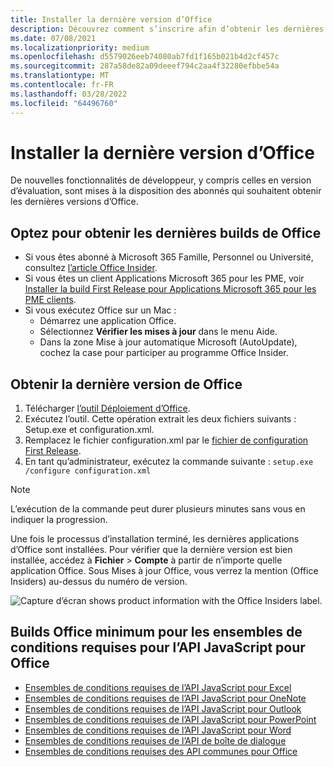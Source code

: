 ```yaml
---
title: Installer la dernière version d’Office
description: Découvrez comment s’inscrire afin d’obtenir les dernières versions d’Office.
ms.date: 07/08/2021
ms.localizationpriority: medium
ms.openlocfilehash: d5579026eeb74080ab7fd1f165b021b4d2cf457c
ms.sourcegitcommit: 287a58de82a09deeef794c2aa4f32280efbbe54a
ms.translationtype: MT
ms.contentlocale: fr-FR
ms.lasthandoff: 03/28/2022
ms.locfileid: "64496760"
---
```

# <a name="install-the-latest-version-of-office"></a>Installer la dernière version d’Office

De nouvelles fonctionnalités de développeur, y compris celles en version d’évaluation, sont mises à la disposition des abonnés qui souhaitent obtenir les dernières versions d’Office.

## <a name="opt-in-to-getting-the-latest-builds-of-office"></a>Optez pour obtenir les dernières builds de Office

- Si vous êtes abonné à Microsoft 365 Famille, Personnel ou Université, consultez [l’article Office Insider](https://insider.office.com).
- Si vous êtes un client Applications Microsoft 365 pour les PME, voir [Installer la build First Release pour Applications Microsoft 365 pour les PME clients](https://support.office.com/article/4dd8ba40-73c0-4468-b778-c7b744d03ead).
- Si vous exécutez Office sur un Mac :
  - Démarrez une application Office.
  - Sélectionnez **Vérifier les mises à jour** dans le menu Aide.
  - Dans la zone Mise à jour automatique Microsoft (AutoUpdate), cochez la case pour participer au programme Office Insider.

## <a name="get-the-latest-build-of-office"></a>Obtenir la dernière version de Office

1. Télécharger [l’outil Déploiement d’Office](https://www.microsoft.com/download/details.aspx?id=49117).
2. Exécutez l’outil. Cette opération extrait les deux fichiers suivants : Setup.exe et configuration.xml.
3. Remplacez le fichier configuration.xml par le [fichier de configuration First Release](https://raw.githubusercontent.com/OfficeDev/Office-Add-in-Commands-Samples/master/Tools/FirstReleaseConfig/configuration.xml).
4. En tant qu’administrateur, exécutez la commande suivante : `setup.exe /configure configuration.xml`

> [!NOTE]
> L’exécution de la commande peut durer plusieurs minutes sans vous en indiquer la progression.

Une fois le processus d’installation terminé, les dernières applications d’Office sont installées. Pour vérifier que la dernière version est bien installée, accédez à **Fichier** > **Compte** à partir de n’importe quelle application Office. Sous Mises à jour Office, vous verrez la mention (Office Insiders) au-dessus du numéro de version.

![Capture d’écran  shows product information with the Office Insiders label.](../images/office-insiders-label.png)

## <a name="minimum-office-builds-for-office-javascript-api-requirement-sets"></a>Builds Office minimum pour les ensembles de conditions requises pour l’API JavaScript pour Office

- [Ensembles de conditions requises de l’API JavaScript pour Excel](/javascript/api/requirement-sets/excel/excel-api-requirement-sets)
- [Ensembles de conditions requises de l’API JavaScript pour OneNote](/javascript/api/requirement-sets/onenote/onenote-api-requirement-sets)
- [Ensembles de conditions requises de l’API JavaScript pour Outlook](/javascript/api/requirement-sets/outlook/outlook-api-requirement-sets)
- [Ensembles de conditions requises de l’API JavaScript pour PowerPoint](/javascript/api/requirement-sets/powerpoint/powerpoint-api-requirement-sets)
- [Ensembles de conditions requises de l’API JavaScript pour Word](/javascript/api/requirement-sets/word/word-api-requirement-sets)
- [Ensembles de conditions requises de l’API de boîte de dialogue](/javascript/api/requirement-sets/common/dialog-api-requirement-sets)
- [Ensembles de conditions requises des API communes pour Office](/javascript/api/requirement-sets/common/office-add-in-requirement-sets)
